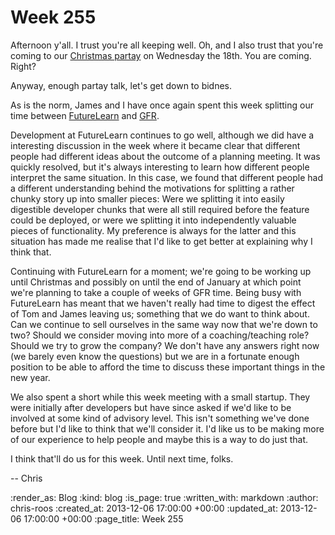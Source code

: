 Week 255
========

Afternoon y'all. I trust you're all keeping well. Oh, and I also trust that you're coming to our [Christmas partay](http://lanyrd.com/2013/freerange/) on Wednesday the 18th. You are coming. Right?

Anyway, enough partay talk, let's get down to bidnes.

As is the norm, James and I have once again spent this week splitting our time between [FutureLearn](https://www.futurelearn.com/) and [GFR](/).

Development at FutureLearn continues to go well, although we did have a interesting discussion in the week where it became clear that different people had different ideas about the outcome of a planning meeting. It was quickly resolved, but it's always interesting to learn how different people interpret the same situation. In this case, we found that different people had a different understanding behind the motivations for splitting a rather chunky story up into smaller pieces: Were we splitting it into easily digestible developer chunks that were all still required before the feature could be deployed, or were we splitting it into independently valuable pieces of functionality. My preference is always for the latter and this situation has made me realise that I'd like to get better at explaining why I think that.

Continuing with FutureLearn for a moment; we're going to be working up until Christmas and possibly on until the end of January at which point we're planning to take a couple of weeks of GFR time. Being busy with FutureLearn has meant that we haven't really had time to digest the effect of Tom and James leaving us; something that we do want to think about. Can we continue to sell ourselves in the same way now that we're down to two? Should we consider moving into more of a coaching/teaching role? Should we try to grow the company? We don't have any answers right now (we barely even know the questions) but we are in a fortunate enough position to be able to afford the time to discuss these important things in the new year.

We also spent a short while this week meeting with a small startup. They were initially after developers but have since asked if we'd like to be involved at some kind of advisory level. This isn't something we've done before but I'd like to think that we'll consider it. I'd like us to be making more of our experience to help people and maybe this is a way to do just that.

I think that'll do us for this week. Until next time, folks.

-- Chris

:render_as: Blog
:kind: blog
:is_page: true
:written_with: markdown
:author: chris-roos
:created_at: 2013-12-06 17:00:00 +00:00
:updated_at: 2013-12-06 17:00:00 +00:00
:page_title: Week 255
